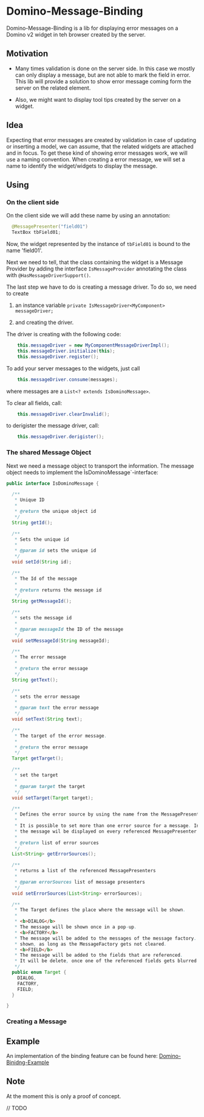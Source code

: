 # Domino-Message-Binding
Domino-Message-Binding is a lib for displaying error messages on a Domino v2 widget in teh browser created by the server.

## Motivation
* Many times validation is done on the server side. In this case we mostly can only display a message, but are not able to mark the field in error. This lib will provide a solution to show error message coming form the server on the related element.

* Also, we might want to display tool tips created by the server on a widget.

## Idea
Expecting that error messages are created by validation in case of updating or inserting a model, we can assume, that the related widgets are attached and in focus. To get these kind of showing error messages work, we will use a naming convention. When creating a error message, we will set a name to identify the widget/widgets to display the message.

## Using

### On the client side
On the client side we will add these name by using an annotation:

```java
  @MessagePresenter("field01")
  TextBox tbField01;
```

Now, the widget represented by the instance of `tbField01` is bound to the name 'field01'.

Next we need to tell, that the class containing the widget is a Message Provider by adding the interface `IsMessageProvider`  annotating the class with `@HasMessageDriverSupport()`.

The last step we have to do is creating a message driver. To do so, we need to create

1. an instance variable `private IsMessageDriver<MyComponent> messageDriver;`

2. and creating the driver.

The driver is creating with the following code:

```java
    this.messageDriver = new MyComponentMessageDriverImpl();
    this.messageDriver.initialize(this);
    this.messageDriver.register();
```

To add your server messages to the widgets, just call
```java
    this.messageDriver.consume(messages);
```
where messages are a `List<? extends IsDominoMessage>`.

To clear all fields, call:
```java
    this.messageDriver.clearInvalid();
```

to derigister the message driver, call:
```java
    this.messageDriver.derigister();
```

### The shared Message Object
Next we need a message object to transport the information. The message object needs to implement the ÌsDominoMessage`-interface:

```java
public interface IsDominoMessage {

  /**
   * Unique ID
   *
   * @return the unique object id
   */
  String getId();

  /**
   * Sets the unique id
   *
   * @param id sets the unique id
   */
  void setId(String id);

  /**
   * The Id of the message
   *
   * @return returns the message id
   */
  String getMessageId();

  /**
   * sets the message id
   *
   * @param messageId the ID of the message
   */
  void setMessageId(String messageId);

  /**
   * The error message
   *
   * @return the error message
   */
  String getText();

  /**
   * sets the error message
   *
   * @param text the error message
   */
  void setText(String text);

  /**
   * The target of the error message.
   *
   * @return the error message
   */
  Target getTarget();

  /**
   * set the target
   *
   * @param target the target
   */
  void setTarget(Target target);

  /**
   * Defines the error source by using the name from the MessagePresenter annotation.
   * 
   * It is possible to set more than one error source for a message. In this case
   * the message wil be displayed on every referenced MessagePresenter
   *
   * @return list of error sources
   */
  List<String> getErrorSources();

  /**
   * returns a list of the referenced MessagePresenters
   *
   * @param errorSources list of message presenters
   */
  void setErrorSources(List<String> errorSources);

  /**
   * The Target defines the place where the message will be shown.
   *
   * <b>DIALOG</b>
   * The message will be shown once in a pop-up.
   * <b>FACTORY</b>
   * The message will be added to the messages of the message factory. It will be
   * shown, as long as the MessageFactory gets not cleared.
   * <b>FIELD</b>
   * The message will be added to the fields that are referenced.
   * It will be delete, once one of the referenced fields gets blurred ..
   */
  public enum Target {
    DIALOG,
    FACTORY,
    FIELD;
  }

}
```

### Creating a Message


## Example
An implementation of the binding feature can be found here: [Domino-Binidng-Example](https://github.com/NaluKit/domino-binding-example)

## Note
At the moment this is only a proof of concept.

// TODO
